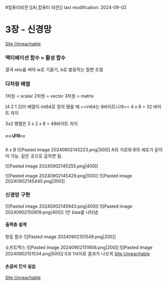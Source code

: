 #컴퓨터비전 
[[Ai,컴퓨터 비전]]
last modification: 2024-09-02

# 3장 - 신경망
[Site Unreachable](https://colab.research.google.com/drive/185WMwDPmAIy--7uTz3hzvijLeNkoW0j5?usp=drive_open#scrollTo=chsNOfGhyhWs)

### 액티베이션 함수 = 활성 함수

결국 relu를 써야
w로 기울기, b로 발동하는 절편 조절

### 다차원 배열
1차원 = scalar
2차원 = vector
3차원 = matrix

\[4 2 1 2]이 배열이 int64로 정의 됐을 때
==in64는 8바이트니까==
4 x 8  = 32 바이트 차지

3x2 행렬은
3 x 2 x 8 = 48바이트 차지

##### ==내적==
A x B
![[Pasted image 20240902145223.png|300]]
A의 가로와 B의 세로가 같아야 가능. 같은 곳으로 곱하면 됨.

![[Pasted image 20240902145255.png|400]]

![[Pasted image 20240902145429.png|500]]
![[Pasted image 20240902145440.png|300]]

### 신경망 구현
![[Pasted image 20240902145943.png|400]]
![[Pasted image 20240902150819.png|400]]
1은 bias를 나타냄.


#### 출력층 설계
항등 함수
![[Pasted image 20240902151549.png|200]]


소프트맥스
![[Pasted image 20240902151606.png|200]]
![[Pasted image 20240902151534.png|500]]
0과 1사이로 결과가 나오게
[Site Unreachable](https://colab.research.google.com/drive/1bvPI0iIJQz7UZ2Wjce1nLTUt0wrAZBQB?usp=drive_open)

#### 손글씨 인식 실습
[Site Unreachable](https://colab.research.google.com/drive/1qjx2DPDUYFXVD1gh-GL-NqQ_Nakl99Gr?usp=drive_open#scrollTo=AZLSEu_tsSj0)